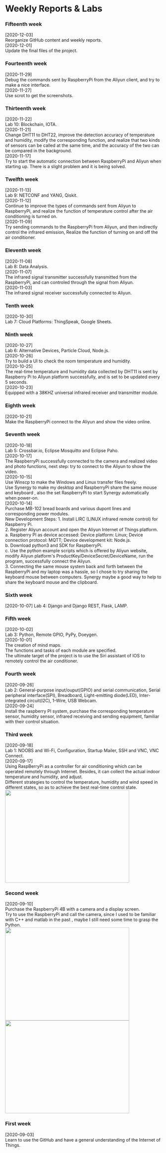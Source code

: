 # Weekly Reports & Labs
###  **Fifteenth week**   
  [2020-12-03]  
    Reorganize GitHub content and weekly reports.   
  [2020-12-01]  
  Update the final files of the project.   
###  **Fourteenth week**   
  [2020-11-29]   
  Debug the commands sent by RaspberryPi from the Aliyun client, and try to make a nice interface.  
  [2020-11-27]   
  Use scrot to get the screenshots.
###  **Thirteenth week**    
  [2020-11-22]  
  Lab 10: Blockchain, IOTA.   
  [2020-11-21]   
  Change DHT11 to DHT22, improve the detection accuracy of temperature and humidity, modify the corresponding function, and realize that two kinds of sensors can be called at the same time, and the accuracy of the two can be compared in the background.  
  [2020-11-17]    
  Try to start the automatic connection between RaspberryPi and Aliyun when starting up. There is a slight problem and it is being solved.   
###  **Twelfth week**     
  [2020-11-13]    
  Lab 9: NETCONF and YANG, Qiskit.  
  [2020-11-12]    
  Continue to improve the types of commands sent from Aliyun to RaspberryPi, and realize the function of temperature control after the air conditioning is turned on.  
  [2020-11-09]     
  Try sending commands to the RaspberryPi from Aliyun, and then indirectly control the infrared emission, Realize the function of turning on and off the air conditioner.      
###  **Eleventh week**    
  [2020-11-08]  
  Lab 8: Data Analysis.   
  [2020-11-07]  
  The infrared signal transmitter successfully transmitted from the RaspberryPi, and can controled through the signal from Aliyun.     
  [2020-11-03]  
  The infrared signal receiver successfully connected to Aliyun. 
###  **Tenth week**   
  [2020-10-30]  
  Lab 7: Cloud Platforms: ThingSpeak, Google Sheets.  
###  **Ninth week**    
  [2020-10-27]  
  Lab 6: Alternative Devices, Particle Cloud, Node.js.  
  [2020-10-26]  
  Try to build a UI to check the room temperature and humidity.  
  [2020-10-25]  
  The real-time temperature and humidity data collected by DHT11 is sent by Raspberry Pi to Aliyun platform successfully, and is set to be updated every 5 seconds.  
  [2020-10-23]  
  Equipped with a 38KHZ universal infrared receiver and transmitter module.  
###  **Eighth week**    
  [2020-10-21]  
  Make the RaspberryPi connect to the Aliyun and show the video online.  
###  **Seventh week**    
  [2020-10-18]   
  Lab 5: Crossbar.io, Eclipse Mosquitto and Eclipse Paho.  
  [2020-10-17]   
  The RaspberryPi successfully connected to the camera and realized video and photo functions, next step: try to connect to the Aliyun to show the video.  
  [2020-10-15]  
  Use Winscp to make the Windows and Linux transfer files freely.    
  Use Synergy to make my desktop and RaspberryPi share the same mouse and keyboard , also the set RaspberryPi to start Synergy automatically when power-on.  
  [2020-10-14]   
  Purchase MB-102 bread boards and various dupont lines and corresponding power modules.  
  New Development Steps:
    1. Install LIRC (LINUX infrared remote control) for Raspberry Pi.    
    2. Register Aliyun account and open the Aliyun Internet of Things platform.  
      a. Raspberry PI as device accessed: Device platform: Linux; Device connection protocol: MQTT; Device development kit: Node.js.    
      b. Download python3 and SDK for RaspberryPi.    
      c. Use the python example scripts which is offered by Aliyun website, modify Aliyun platform's ProductKey/DeviceSecret/DeviceName, run the program, successfully connect the Aliyun.    
    3. Connecting the same mouse system back and forth between the RaspberryPi and my laptop was a hassle, so I chose to try sharing the keyboard mouse between computers. Synergy maybe a good way to help to share the keyboard mouse and the clipboard.    
###  **Sixth week**  
  [2020-10-07]
  Lab 4: Django and Django REST, Flask, LAMP.   
###  **Fifth week**  
  [2020-10-02]  
  Lab 3: Python, Remote GPIO, PyPy, Doeygen.  
  [2020-10-01]  
  The creation of mind maps.  
  The functions and tasks of each module are specified.   
  The ultimate target of the project is to use the Siri assistant of IOS to remotely control the air conditioner.    
###  **Fourth week**
  [2020-09-26]  
  Lab 2: General-purpose input/ouput(GPIO) and serial communication, Serial peripheral interface(SPI), Breadboard, Light-emitting diode(LED), Inter-integrated circuit(I2C), 1-Wire, USB Webcam.  
  [2020-09-24]  
  Install the raspberry PI system, purchase the corresponding temperature sensor, humidity sensor, infrared receiving and sending equipment, familiar with their control situation.   
###  **Third week**   
  [2020-09-18]  
  Lab 1: NOOBS and Wi-Fi, Configuration, Startup Mailer, SSH and VNC, VNC Connect.  
  [2020-09-17]  
  Using RaspBerryPi as a controller for air conditioning which can be operated remotely through Internet. Besides, it can collect the actual indoor temperature and humidity, and adjust.  
  Different strategies to control the temperature, humidity and wind speed in different states, so as to achieve the best real-time control state.  
<img src="https://github.com/ChenjieJia/IOT_CJ1/blob/master/images/breadboard.jpg" width = "400" height = "300" align=center />  
###  **Second week**  
  [2020-09-10]  
  Purchase the RaspberryPi 4B with a camera and a display screen.  
  Try to use the RaspberryPi and call the camera, since I used to be familiar with C++ and matlab in the past , maybe I still need some time to grasp the Python.  
<img src="https://github.com/ChenjieJia/IOT_CJ1/blob/master/images/RaspberryPi.jpg" width = "400" height = "300" align=center />  
<img src="https://github.com/ChenjieJia/IOT_CJ1/blob/master/images/screen.jpg" width = "400" height = "300" align=center />  
###  **First week**  
  [2020-09-03]  
  Learn to use the GitHub and have a general understanding of the Internet of Things.  
